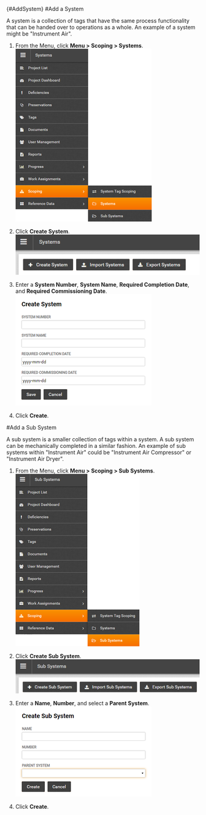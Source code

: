 {#AddSystem}
#Add a System 

A system is a collection of tags that have the same process functionality that can be handed over to operations as a whole. An example of a system might be "Instrument Air".

1. From the Menu, click **Menu > Scoping > Systems**.    
![Menu > Scoping > Systems](images\MSystem.PNG)  

1. Click **Create System**.  
![Create System](images\CreateSystem.png)

1. Enter a **System Number**, **System Name**, **Required Completion Date**, and **Required Commissioning Date**.  
![Create System Form](images\CreateSystemDetail.png) 

1. Click **Create**.

#Add a Sub System 

A sub system is a smaller collection of tags within a system. A sub system can be mechanically completed in a similar fashion. An example of sub systems within "Instrument Air" could be "Instrument Air Compressor" or "Instrument Air Dryer".

1. From the Menu, click **Menu > Scoping > Sub Systems**.  
![Menu > Scoping > Sub Systems](images\MSubSystem.PNG)  

1. Click **Create Sub System**.  
![Create Sub System](images\CreateSubSystem.png)

1. Enter a **Name**, **Number**, and select a **Parent System**.  
![Create Sub System Form](images\CreatesubSystemDetail.png) 

1. Click **Create**.